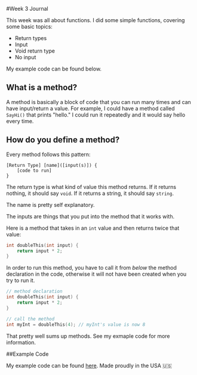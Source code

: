 #Week 3 Journal

This week was all about functions. I did some simple functions, covering some basic topics:

- Return types
- Input
- Void return type
- No input

My example code can be found below.

## What is a method?

A method is basically a block of code that you can run many times and can have input/return a value. For example, I could have a method called `SayHi()` that prints "hello." I could run it repeatedly and it would say hello every time.

## How do you define a method?

Every method follows this pattern:

```
[Return Type] [name]([input(s)]) {
	[code to run]
}
```

The return type is what kind of value this method returns. If it returns nothing, it should say `void`. If it returns a string, it should say `string`.

The name is pretty self explanatory.

The inputs are things that you put into the method that it works with.

Here is a method that takes in an `int` value and then returns twice that value:

```c++
int doubleThis(int input) {
	return input * 2;
}
```

In order to run this method, you have to call it from *below* the method declaration in the code, otherwise it will not have been created when you try to run it.

```c++
// method declaration
int doubleThis(int input) {
	return input * 2;
}

// call the method
int myInt = doubleThis(4); // myInt's value is now 8
```

That pretty well sums up methods. See my exmaple code for more information.

##Example Code

My example code can be found [here](https://github.com/WillEccles/cpp-seminar/blob/master/Week-3/Code/main.cpp). Made proudly in the USA :us:

